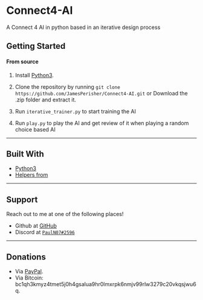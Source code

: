 # Connect4-AI

A Connect 4 AI in python based in an iterative design process

## Getting Started

#### From source

1. Install [Python3](https://www.python.org/downloads/).

2. Clone the repository by running ```git clone https://github.com/JamesPerisher/Connect4-AI.git``` or Download the .zip folder and extract it.

3. Run ```iterative_trainer.py``` to start training the AI

4. Run ```play.py``` to play the AI and get review of it when playing a random choice based AI

---


## Built With

- [Python3](https://docs.python.org/3/)
- [Helpers from](https://github.com/JamesPerisher/handyhelpers)

---

## Support

Reach out to me at one of the following places!

- Github at [GitHub](https://github.com/JamesPerisher)
- Discord at <a href="https://discordapp.com/" target="_blank">`PaulN07#2596`</a>

---

## Donations

- Via <a href="https://www.paypal.me/pauln07/" target="_blank">PayPal</a>.
- Via Bitcoin: bc1qh3kmyz4tmet5j0h4gsalua9hr0lmxrpk6nmjv99rlw3279c20vkqsjwu6q.
